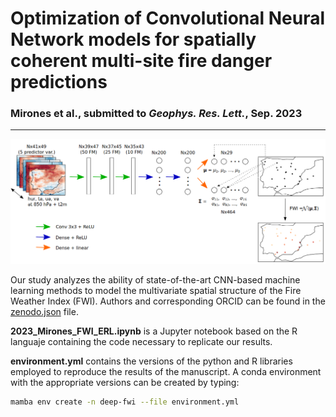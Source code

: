 # Optimization of Convolutional Neural Network models for spatially coherent multi-site fire danger predictions
### Mirones et al., submitted to _Geophys. Res. Lett._, Sep. 2023

***

![CNN-MSMG scheme](https://github.com/SantanderMetGroup/2023_Mirones_deepFWI/blob/devel/CNN-MSMG-scheme.png?raw=true)

Our study analyzes the ability of state-of-the-art CNN-based machine learning methods to model the multivariate spatial structure of the Fire Weather Index (FWI). Authors and corresponding ORCID can be found in the [zenodo.json](.zenodo.json) file.

**2023_Mirones_FWI_ERL.ipynb** is a Jupyter notebook based on the R languaje containing the code necessary to replicate our results. 

**environment.yml** contains the versions of the python and R libraries employed to reproduce the results of the manuscript. A conda environment with the appropriate versions can be created by typing:

```bash
mamba env create -n deep-fwi --file environment.yml
```
